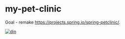 # my-pet-clinic
Goal - remake https://projects.spring.io/spring-petclinic/.

[![din](https://circleci.com/gh/din812/my-pet-clinic.svg?style=svg)](<https://app.circleci.com/pipelines/github/din812/my-pet-clinic>)
